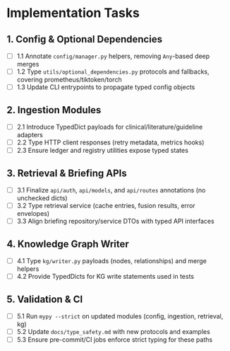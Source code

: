 # Implementation Tasks

## 1. Config & Optional Dependencies

- [ ] 1.1 Annotate `config/manager.py` helpers, removing `Any`-based deep merges
- [ ] 1.2 Type `utils/optional_dependencies.py` protocols and fallbacks, covering prometheus/tiktoken/torch
- [ ] 1.3 Update CLI entrypoints to propagate typed config objects

## 2. Ingestion Modules

- [ ] 2.1 Introduce TypedDict payloads for clinical/literature/guideline adapters
- [ ] 2.2 Type HTTP client responses (retry metadata, metrics hooks)
- [ ] 2.3 Ensure ledger and registry utilities expose typed states

## 3. Retrieval & Briefing APIs

- [ ] 3.1 Finalize `api/auth`, `api/models`, and `api/routes` annotations (no unchecked dicts)
- [ ] 3.2 Type retrieval service (cache entries, fusion results, error envelopes)
- [ ] 3.3 Align briefing repository/service DTOs with typed API interfaces

## 4. Knowledge Graph Writer

- [ ] 4.1 Type `kg/writer.py` payloads (nodes, relationships) and merge helpers
- [ ] 4.2 Provide TypedDicts for KG write statements used in tests

## 5. Validation & CI

- [ ] 5.1 Run `mypy --strict` on updated modules (config, ingestion, retrieval, kg)
- [ ] 5.2 Update `docs/type_safety.md` with new protocols and examples
- [ ] 5.3 Ensure pre-commit/CI jobs enforce strict typing for these paths
